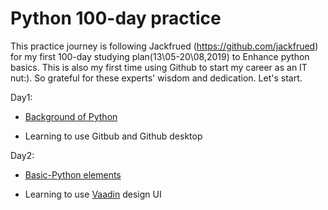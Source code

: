 # Python 100-day practice

This practice journey is following Jackfrued (https://github.com/jackfrued) for my first 100-day studying plan(13\05-20\08,2019) to Enhance python basics. This is also my first time using Github to start my career as an IT nut:). So grateful for these experts' wisdom and dedication. Let's start.

Day1:

* [Background of Python](https://github.com/fxyfeier/Python-100-day-practice/blob/master/Day1/Day1.md)  

* Learning to use Gitbub and Github desktop

Day2:

* [Basic-Python elements](https://github.com/fxyfeier/Python-100-day-practice/blob/master/Day02/Day02.md)  

* Learning to use [Vaadin](https://vaadin.com/designer) design UI
